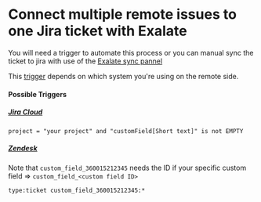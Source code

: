 # Connect multiple remote issues to one Jira ticket with Exalate

You will need a trigger to automate this process or you can manual sync the ticket to jira with use of the [Exalate sync pannel](https://docs.exalate.com/docs/sync-panel-in-exalate)

This [trigger](https://docs.exalate.com/docs/triggers-in-exalate) depends on which system you're using on the remote side.

#### Possible Triggers

##### [Jira Cloud](https://support.atlassian.com/jira-service-management-cloud/docs/use-advanced-search-with-jira-query-language-jql/)

`project = "your project" and "customField[Short text]" is not EMPTY`

##### [Zendesk](https://support.zendesk.com/hc/en-us/articles/4408882086298-Searching-tickets)

Note that `custom_field_360015212345` needs the ID if your specific custom field => `custom_field_<custom field ID>`

`type:ticket custom_field_360015212345:*`
